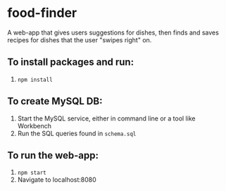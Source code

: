 # food-finder
A web-app that gives users suggestions for dishes, then finds and saves recipes for dishes that the user "swipes right" on.

## To install packages and run:
1. ```npm install```  

## To create MySQL DB:
1. Start the MySQL service, either in command line or a tool like Workbench
2. Run the SQL queries found in ```schema.sql```

## To run the web-app:
1. ```npm start```
2. Navigate to localhost:8080